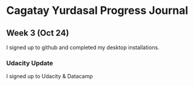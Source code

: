 # Cagatay Yurdasal Progress Journal 

## Week 3 (Oct 24)
I signed up to github and completed my desktop installations.

### Udacity Update 
I signed up to Udacity & Datacamp